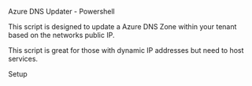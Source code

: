 Azure DNS Updater - Powershell

This script is designed to update a Azure DNS Zone within your tenant based on the networks public IP. 

This script is great for those with dynamic IP addresses but need to host services. 

Setup
